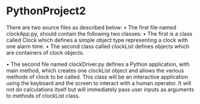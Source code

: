 # PythonProject2

There are two source files as described below:
• The first file named clockApp.py, should contain the following two classes:
  • The first is a class called Clock which defines a simple object type representing a clock
    with one alarm time.
  • The second class called clockList defines objects which are containers of clock
    objects.
    
• The second file named clockDriver.py defines a Python application, with main method,
  which creates one clockList object and allows the various methods of clock to be
  called. This class will be an interactive application using the keyboard and the screen to
  interact with a human operator. It will not do calculations itself but will immediately pass
  user inputs as arguments to methods of clockList class.
